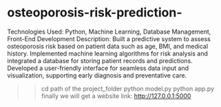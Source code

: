 # osteoporosis-risk-prediction-
Technologies Used: Python, Machine Learning, Database Management, Front-End Development
Description: Built a predictive system to assess osteoporosis risk based on patient data such as age, BMI, and medical history. Implemented machine learning algorithms for risk analysis and integrated a database for storing patient records and predictions. Developed a user-friendly interface for seamless data input and visualization, supporting early diagnosis and preventative care.








>>cd path of the project_folder
>>python model.py
>>python app.py
finally we will get a website link: http://127.0.0.1:5000
